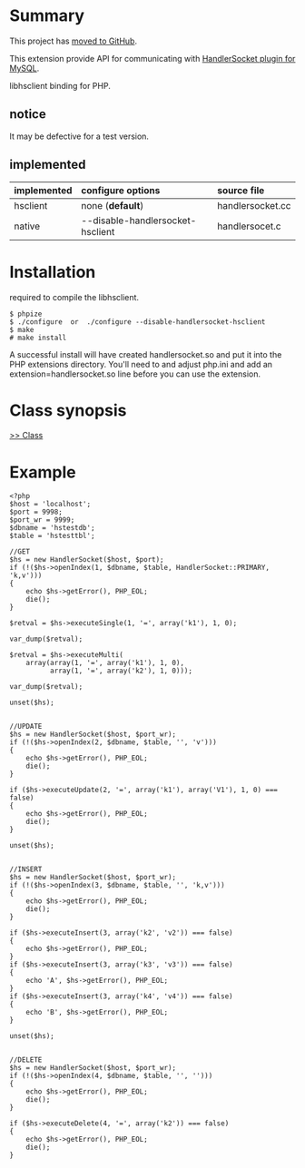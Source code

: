 # Summary #
This project has [moved to GitHub](https://github.com/kjdev/php-ext-handlersocketi).

This extension provide API for communicating with [HandlerSocket plugin for MySQL](http://github.com/ahiguti/HandlerSocket-Plugin-for-MySQL).

libhsclient binding for PHP.

## notice ##
It may be defective for a test version.

## implemented ##
| implemented | configure options | source file |
|:------------|:------------------|:------------|
| hsclient    | none (**default**) | handlersocket.cc |
| native      | --disable-handlersocket-hsclient | handlersocet.c |

# Installation #
required to compile the libhsclient.

```
$ phpize
$ ./configure  or  ./configure --disable-handlersocket-hsclient
$ make
# make install
```

A successful install will have created handlersocket.so and put it into the PHP extensions directory. You'll need to and adjust php.ini and add an extension=handlersocket.so line before you can use the extension.

# Class synopsis #
[>> Class](http://code.google.com/p/php-handlersocket/wiki/Class)

# Example #
```
<?php
$host = 'localhost';
$port = 9998;
$port_wr = 9999;
$dbname = 'hstestdb';
$table = 'hstesttbl';

//GET
$hs = new HandlerSocket($host, $port);
if (!($hs->openIndex(1, $dbname, $table, HandlerSocket::PRIMARY, 'k,v')))
{
    echo $hs->getError(), PHP_EOL;
    die();
}

$retval = $hs->executeSingle(1, '=', array('k1'), 1, 0);

var_dump($retval);

$retval = $hs->executeMulti(
    array(array(1, '=', array('k1'), 1, 0),
          array(1, '=', array('k2'), 1, 0)));

var_dump($retval);

unset($hs);


//UPDATE
$hs = new HandlerSocket($host, $port_wr);
if (!($hs->openIndex(2, $dbname, $table, '', 'v')))
{
    echo $hs->getError(), PHP_EOL;
    die();
}

if ($hs->executeUpdate(2, '=', array('k1'), array('V1'), 1, 0) === false)
{
    echo $hs->getError(), PHP_EOL;
    die();
}

unset($hs);


//INSERT
$hs = new HandlerSocket($host, $port_wr);
if (!($hs->openIndex(3, $dbname, $table, '', 'k,v')))
{
    echo $hs->getError(), PHP_EOL;
    die();
}

if ($hs->executeInsert(3, array('k2', 'v2')) === false)
{
    echo $hs->getError(), PHP_EOL;
}
if ($hs->executeInsert(3, array('k3', 'v3')) === false)
{
    echo 'A', $hs->getError(), PHP_EOL;
}
if ($hs->executeInsert(3, array('k4', 'v4')) === false)
{
    echo 'B', $hs->getError(), PHP_EOL;
}

unset($hs);


//DELETE
$hs = new HandlerSocket($host, $port_wr);
if (!($hs->openIndex(4, $dbname, $table, '', '')))
{
    echo $hs->getError(), PHP_EOL;
    die();
}

if ($hs->executeDelete(4, '=', array('k2')) === false)
{
    echo $hs->getError(), PHP_EOL;
    die();
}
```